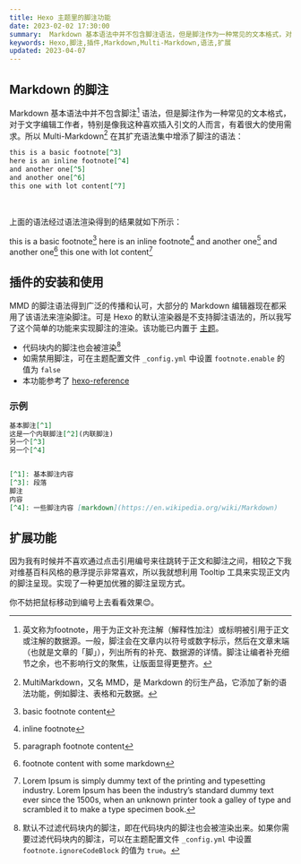 ```yaml
---
title: Hexo 主题里的脚注功能
date: 2023-02-02 17:30:00
summary:  Markdown 基本语法中并不包含脚注语法，但是脚注作为一种常见的文本格式，对于文字编辑工作者，特别是像我这种喜欢插入引文的人而言，有着很大的使用需求。所以 Multi-Markdown 在其扩充语法集中增添了脚注的语法：
keywords: Hexo,脚注,插件,Markdown,Multi-Markdown,语法,扩展
updated: 2023-04-07
---
```


## Markdown 的脚注
Markdown 基本语法中并不包含脚注[^1] 语法，但是脚注作为一种常见的文本格式，对于文字编辑工作者，特别是像我这种喜欢插入引文的人而言，有着很大的使用需求。所以 Multi-Markdown[^2] 在其扩充语法集中增添了脚注的语法：

```markdown
this is a basic footnote[^3]
here is an inline footnote[^4]
and another one[^5]
and another one[^6]
this one with lot content[^7]
```
<br/>

上面的语法经过语法渲染得到的结果就如下所示：

this is a basic footnote[^3]
here is an inline footnote[^4]
and another one[^5]
and another one[^6]
this one with lot content[^7]

## 插件的安装和使用
MMD 的脚注语法得到广泛的传播和认可，大部分的 Markdown 编辑器现在都采用了该语法来渲染脚注。可是 Hexo 的默认渲染器是不支持脚注语法的，所以我写了这个简单的功能来实现脚注的渲染。该功能已内置于 [主题](https://github.com/f-dong/hexo-theme-minimalism)。

- 代码块内的脚注也会被渲染[^8]
- 如需禁用脚注，可在主题配置文件 `_config.yml` 中设置 `footnote.enable` 的值为 `false`
- 本功能参考了 [hexo-reference](https://github.com/kchen0x/hexo-reference)

### 示例

```markdown
基本脚注[^1]
这是一个内联脚注[^2](内联脚注)
另一个[^3]
另一个[^4]


[^1]: 基本脚注内容
[^3]: 段落
脚注
内容
[^4]: 一些脚注内容 [markdown](https://en.wikipedia.org/wiki/Markdown)
```

## 扩展功能
因为我有时候并不喜欢通过点击引用编号来往跳转于正文和脚注之间，相较之下我对维基百科风格的悬浮提示非常喜欢，所以我就想利用 Tooltip 工具来实现正文内的脚注呈现。实现了一种更加优雅的脚注呈现方式。

你不妨把鼠标移动到编号上去看看效果😊。

[^1]: 英文称为footnote，用于为正文补充注解（解释性加注）或标明被引用于正文或注解的数据源。一般，脚注会在文章内以符号或数字标示，然后在文章末端（也就是文章的「脚」），列出所有的补充、数据源的详情。脚注让编者补充细节之余，也不影响行文的聚焦，让版面显得更整齐。
[^2]: MultiMarkdown，又名 MMD，是 Markdown 的衍生产品，它添加了新的语法功能，例如脚注、表格和元数据。
[^3]: basic footnote content
[^4]: inline footnote
[^5]: paragraph
footnote
content
[^6]: footnote content with some markdown
[^7]: Lorem Ipsum is simply dummy text of the printing and typesetting industry. Lorem Ipsum has been the industry’s standard dummy text ever since the 1500s, when an unknown printer took a galley of type and scrambled it to make a type specimen book.
[^8]: 默认不过滤代码块内的脚注，即在代码块内的脚注也会被渲染出来。如果你需要过滤代码块内的脚注，可以在主题配置文件 `_config.yml` 中设置 `footnote.ignoreCodeBlock` 的值为 `true`。

